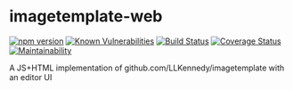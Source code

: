 # imagetemplate-web

[![npm version](https://badge.fury.io/js/imagetemplate-web.svg)](https://badge.fury.io/js/imagetemplate-web)
[![Known Vulnerabilities](https://snyk.io/test/github/LLKennedy/imagetemplate-web/badge.svg)](https://snyk.io/test/github/LLKennedy/imagetemplate-web)
[![Build Status](https://travis-ci.org/LLKennedy/imagetemplate-web.svg?branch=master)](https://travis-ci.org/LLKennedy/imagetemplate-web)
[![Coverage Status](https://coveralls.io/repos/github/LLKennedy/imagetemplate-web/badge.svg?branch=master)](https://coveralls.io/github/LLKennedy/imagetemplate-web?branch=master)
[![Maintainability](https://api.codeclimate.com/v1/badges/8ef10da71a07f660c347/maintainability)](https://codeclimate.com/github/LLKennedy/imagetemplate-web/maintainability)

A JS+HTML implementation of github.com/LLKennedy/imagetemplate with an editor UI
